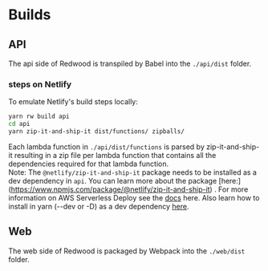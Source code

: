 # Builds

## API

The api side of Redwood is transpiled by Babel into the `./api/dist` folder.

### steps on Netlify

To emulate Netlify's build steps locally:

```bash
yarn rw build api
cd api
yarn zip-it-and-ship-it dist/functions/ zipballs/
```

Each lambda function in `./api/dist/functions` is parsed by zip-it-and-ship-it resulting in a zip file per lambda function that contains all the dependencies required for that lambda function.   
Note: The `@netlify/zip-it-and-ship-it` package needs to be installed as a dev dependency in `api`.
You can learn more about the package [here:] (https://www.npmjs.com/package/@netlify/zip-it-and-ship-it) . For more information on AWS Serverless Deploy see the [docs](https://redwoodjs.com/docs/deploy#aws-serverless-deploy) here.
Also learn how to install in yarn (--dev or -D) as a dev dependency [here](https://classic.yarnpkg.com/en/docs/cli/add/#toc-yarn-add-dev-d).

## Web

The web side of Redwood is packaged by Webpack into the `./web/dist` folder.
